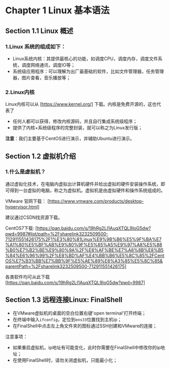 Chapter 1 Linux 基本语法
=================================
## Section 1.1 Linux 概述
### 1.Linux 系统的组成如下：
- Linux系统内核：其提供最核心的功能，如调度CPU，调度内存，调度文件系统，调度网络通讯，调度IO等；
- 系统级应用程序：可以理解为出厂最基础的软件，比如文件管理器，任务管理器，图片查看，音乐播放等；

### 2.Linux内核
Linux内核可以从 [https://www.kernel.org/] 下载。内核是免费开源的，这也代表了
- 任何人都可以获得，修改内核源码，并且自行集成系统级程序；
- 提供了内核+系统级程序的完整封装，就可以称之为Linux发行版；

**注意**：我们主要基于CentOS进行演示，并辅助Ubuntu进行演示。

## Section 1.2 虚拟机介绍
### 1.什么是虚拟机？
通过虚拟化技术，在电脑内虚拟出计算机硬件并给出虚拟的硬件安装操作系统，即可得到一台虚拟的电脑，称之为虚拟机。虚拟机是由虚拟硬件和操作系统组成的。

VMware 官网下载：
[https://www.vmware.com/products/desktop-hypervisor.html]

建议通过CSDN找资源下载。

CentOS7下载:
[https://pan.baidu.com/s/19hRg2LI1AuqXTQL9IoG5dw?pwd=9987#list/path=%2Fsharelink3232509500-712911551426175%2F1%E3%80%81Linux%E9%9B%B6%E5%9F%BA%E7%A1%80%E5%BF%AB%E9%80%9F%E5%85%A5%E9%97%A8%E5%88%B0%E7%B2%BE%E9%80%9A%2F%E8%AF%BE%E7%A8%8B%E8%B5%84%E6%96%99%2F%E8%BD%AF%E4%BB%B6%E5%8C%85%2FCentOS%E7%B3%BB%E7%BB%9F%E5%AE%89%E8%A3%85%E5%8C%85&parentPath=%2Fsharelink3232509500-712911551426175]

各类软件均可从此下载
[https://pan.baidu.com/s/19hRg2LI1AuqXTQL9IoG5dw?pwd=9987]

## Section 1.3 远程连接Linux: FinalShell
- 在VMware虚拟机的桌面的空白位置右键'open terminal'打开终端；
- 在终端中输入`ifconfig`，定位到`ens33`位置找到主机ip；
- 在FinalShell中点击左上角文件夹的图标通过SSH创建和VMware的连接；

注意事项：
- 如果重启虚拟机，ip地址有可能变化，此时你需要在FinalShell中修改你的ip地址；
- 在使用FinalShell时，请勿关闭虚拟机，只能最小化；

